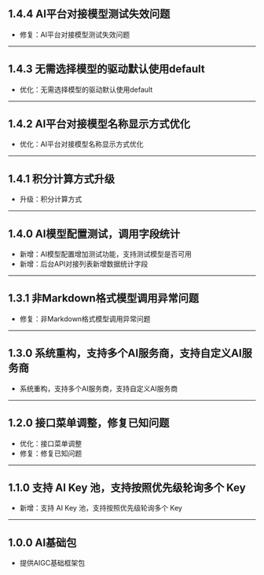 ## 1.4.4 AI平台对接模型测试失效问题

- 修复：AI平台对接模型测试失效问题

---

## 1.4.3 无需选择模型的驱动默认使用default

- 优化：无需选择模型的驱动默认使用default

---

## 1.4.2 AI平台对接模型名称显示方式优化 

- 优化：AI平台对接模型名称显示方式优化

---

## 1.4.1 积分计算方式升级

- 升级：积分计算方式

---

## 1.4.0 AI模型配置测试，调用字段统计

- 新增：AI模型配置增加测试功能，支持测试模型是否可用
- 新增：后台API对接列表新增数据统计字段

---

## 1.3.1 非Markdown格式模型调用异常问题

- 修复：非Markdown格式模型调用异常问题

---

## 1.3.0 系统重构，支持多个AI服务商，支持自定义AI服务商

- 系统重构，支持多个AI服务商，支持自定义AI服务商

---

## 1.2.0 接口菜单调整，修复已知问题

- 优化：接口菜单调整
- 修复：修复已知问题

---

## 1.1.0 支持 AI Key 池，支持按照优先级轮询多个 Key

- 新增：支持 AI Key 池，支持按照优先级轮询多个 Key

---

## 1.0.0 AI基础包

- 提供AIGC基础框架包
